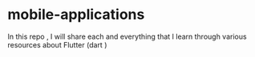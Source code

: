# mobile-applications
In this repo , I will share each and everything that I learn through various resources about Flutter (dart ) 
